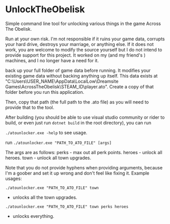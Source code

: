# UnlockTheObelisk
Simple command line tool for unlocking various things in the game Across The Obelisk.

Run at your own risk. I'm not responsible if it ruins your game data, corrupts your hard drive, destroys your marriage, or anything else. 
If it does not work, you are welcome to modify the source yourself but I do not intend to provide support for this project. It worked on my (and my friend's ) machines, and I no longer have a need for it.

back up your full folder of game data before running. It modifies your existing game data without backing anything up itself. 
This data exists at "C:\\Users\\USER_NAME\\AppData\\LocalLow\\Dreamsite Games\\AcrossTheObelisk\\STEAM_ID\\player.ato". Create a copy of that folder before you run this application.

Then, copy that path (the full path to the .ato file) as you will need to provide that to the tool.

After building (you should be able to use visual studio community or rider to build, or even just run `dotnet build` in the root directory), you can run

`./atounlocker.exe -help` to see usage.

run `./atounlocker.exe "PATH_TO_ATO_FILE" [args]`

The args are as follows:
perks - max out all perk points.
heroes - unlock all heroes.
town - unlock all town upgrades.


Note that you do not provide hyphens when providing arguments, because I'm a goober and set it up wrong and don't feel like fixing it. Example usages:

`./atounlocker.exe "PATH_TO_ATO_FILE" town`
- unlocks all the town upgrades.

`./atounlocker.exe "PATH_TO_ATO_FILE" town perks heroes`
- unlocks everything.
